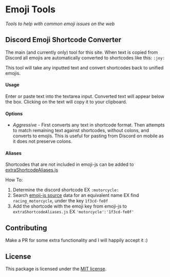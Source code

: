 # Emoji Tools

*Tools to help with common emoji issues on the web*

## Discord Emoji Shortcode Converter

The main (and currently only) tool for this site. When text is copied from Discord all emojis are automatically converted to shortcodes like this: `:joy:`

This tool will take any inputted text and convert shortcodes back to unified emojis.

#### Usage

Enter or paste text into the textarea input. Converted text will appear below the box. Clicking on the text will copy it to your clipboard.

#### Options

* *Aggressive* - First converts any text in shortcode format. Then attempts to match remaining text against shortcodes, without colons, and converts to emojis. This is useful for pasting from Discord on mobile as it does not preserve colons.

#### Aliases

Shortcodes that are not included in emoji-js can be added to [extraShortcodeAliases.js](https://github.com/FoxxMD/emojify/blob/master/src/extraShortcodeAliases.js)

How To:

1. Determine the discord shortcode EX `:motorcycle:`
2. Search [emoji-js source](https://github.com/iamcal/js-emoji/blob/master/lib/emoji.js#L643) data for an equivalent name EX find `racing_motorcycle`, under the key `1f3cd-fe0f`
3. Add the shortcode with the emoji key from emoji-js to `extraShortcodeAliases.js` EX `'motorcycle':'1f3cd-fe0f'`

## Contributing

Make a PR for some extra functionality and I will happily accept it :)

## License

This package is licensed under the [MIT license](https://github.com/FoxxMD/emojify/blob/master/LICENSE).
